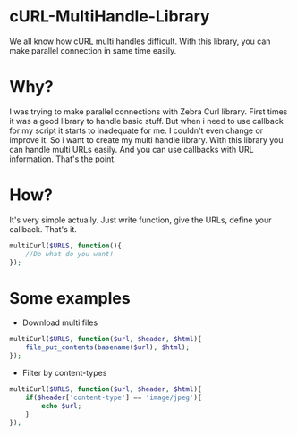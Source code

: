 # cURL-MultiHandle-Library
We all know how cURL multi handles difficult. With this library, you can make parallel connection in same time easily.

# Why?
I was trying to make parallel connections with Zebra Curl library. First times it was a good library to handle basic stuff. But when i need to use callback for my script it starts to inadequate for me. I couldn't even change or improve it. So i want to create my multi handle library. With this library you can handle multi URLs easily. And you can use callbacks with URL information. That's the point.

# How?
It's very simple actually. Just write function, give the URLs, define your callback. That's it.

```php
multiCurl($URLS, function(){
    //Do what do you want!
});
```

# Some examples
- Download multi files

```php
multiCurl($URLS, function($url, $header, $html){
    file_put_contents(basename($url), $html);
});
```

- Filter by content-types

```php
multiCurl($URLS, function($url, $header, $html){
    if($header['content-type'] == 'image/jpeg'){
        echo $url;
    }
});
```
